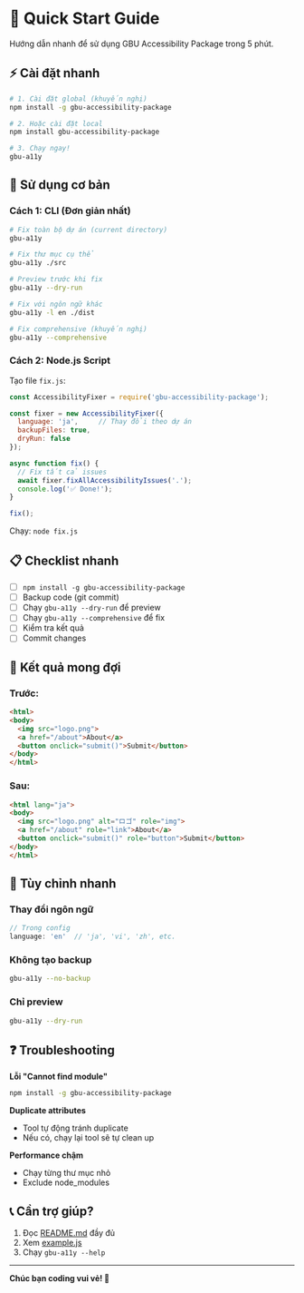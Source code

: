 # 🚀 Quick Start Guide

Hướng dẫn nhanh để sử dụng GBU Accessibility Package trong 5 phút.

## ⚡ Cài đặt nhanh

```bash
# 1. Cài đặt global (khuyến nghị)
npm install -g gbu-accessibility-package

# 2. Hoặc cài đặt local
npm install gbu-accessibility-package

# 3. Chạy ngay!
gbu-a11y
```

## 🎯 Sử dụng cơ bản

### Cách 1: CLI (Đơn giản nhất)

```bash
# Fix toàn bộ dự án (current directory)
gbu-a11y

# Fix thư mục cụ thể
gbu-a11y ./src

# Preview trước khi fix
gbu-a11y --dry-run

# Fix với ngôn ngữ khác
gbu-a11y -l en ./dist

# Fix comprehensive (khuyến nghị)
gbu-a11y --comprehensive
```

### Cách 2: Node.js Script

Tạo file `fix.js`:

```javascript
const AccessibilityFixer = require('gbu-accessibility-package');

const fixer = new AccessibilityFixer({
  language: 'ja',     // Thay đổi theo dự án
  backupFiles: true,
  dryRun: false
});

async function fix() {
  // Fix tất cả issues
  await fixer.fixAllAccessibilityIssues('.');
  console.log('✅ Done!');
}

fix();
```

Chạy: `node fix.js`

## 📋 Checklist nhanh

- [ ] `npm install -g gbu-accessibility-package`
- [ ] Backup code (git commit)
- [ ] Chạy `gbu-a11y --dry-run` để preview
- [ ] Chạy `gbu-a11y --comprehensive` để fix
- [ ] Kiểm tra kết quả
- [ ] Commit changes

## 🎨 Kết quả mong đợi

### Trước:
```html
<html>
<body>
  <img src="logo.png">
  <a href="/about">About</a>
  <button onclick="submit()">Submit</button>
</body>
</html>
```

### Sau:
```html
<html lang="ja">
<body>
  <img src="logo.png" alt="ロゴ" role="img">
  <a href="/about" role="link">About</a>
  <button onclick="submit()" role="button">Submit</button>
</body>
</html>
```

## 🔧 Tùy chỉnh nhanh

### Thay đổi ngôn ngữ
```javascript
// Trong config
language: 'en'  // 'ja', 'vi', 'zh', etc.
```

### Không tạo backup
```bash
gbu-a11y --no-backup
```

### Chỉ preview
```bash
gbu-a11y --dry-run
```

## ❓ Troubleshooting

**Lỗi "Cannot find module"**
```bash
npm install -g gbu-accessibility-package
```

**Duplicate attributes**
- Tool tự động tránh duplicate
- Nếu có, chạy lại tool sẽ tự clean up

**Performance chậm**
- Chạy từng thư mục nhỏ
- Exclude node_modules

## 📞 Cần trợ giúp?

1. Đọc [README.md](./README.md) đầy đủ
2. Xem [example.js](./example.js) 
3. Chạy `gbu-a11y --help`

---

**Chúc bạn coding vui vẻ! 🎉**